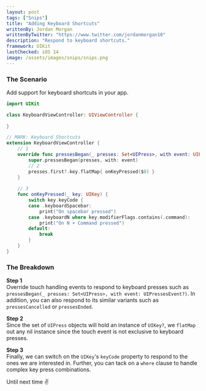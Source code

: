 ```yaml
---
layout: post
tags: ["Snips"]
title: "Adding Keyboard Shortcuts"
writtenBy: Jordan Morgan
writtenByTwitter: "https://www.twitter.com/jordanmorgan10"
description: "Respond to keyboard shortcuts."
framework: UIKit
lastChecked: iOS 14
image: /assets/images/snips/snips.png
---
```


### The Scenario
Add support for keyboard shortcuts in your app.

```swift
import UIKit

class KeyboardViewController: UIViewController {
    
}

// MARK: Keyboard Shortcuts
extension KeyboardViewController {
	// 1
    override func pressesBegan(_ presses: Set<UIPress>, with event: UIPressesEvent?) {
        super.pressesBegan(presses, with: event)
        // 2
        presses.first?.key.flatMap{ onKeyPressed($0) }
    }
    
    // 3
    func onKeyPressed(_ key: UIKey) {
        switch key.keyCode {
        case .keyboardSpacebar:
            print("On spacebar pressed")
        case .keyboardN where key.modifierFlags.contains(.command):
            print("On N + Command pressed")
        default:
            break
        }
    }
}
```

### The Breakdown

**Step 1**<br />
Override touch handling events to respond to keyboard presses such as `pressesBegan(_ presses: Set<UIPress>, with event: UIPressesEvent?)`. In addition, you can also respond to its similar variants such as `pressesCancelled` or `pressesEnded`.

**Step 2**<br />
Since the set of `UIPress` objects will hold an instance of `UIKey?`, we `flatMap` out any nil instance since the touch event is not exclusive to keyboard presses.

**Step 3**<br />
Finally, we can switch on the `UIKey`'s `keyCode` property to respond to the ones we are interested in. Further, you can tack on a `where` clause to handle complex key press combinations.

Until next time ✌️